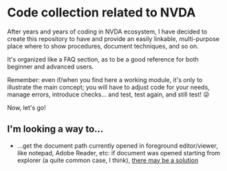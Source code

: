 # Code collection related to NVDA

After years and years of coding in NVDA ecosystem, I have decided to create this repository to have and provide an easily linkable, multi-purpose place where to show procedures, document techniques, and so on.

It's organized like a FAQ section, as to be a good reference for both beginner and advanced users.

Remember: even if/when you find here a working module, it's only to illustrate the main concept; you will have to adjust code for your needs, manage errors, introduce checks... and test, test again, and still test! 😜

Now, let's go!

## I'm looking a way to...

* ...get the document path currently opened in foreground editor/viewer, like notepad, Adobe Reader, etc: if document was opened starting from explorer (a quite common case, I think), [there may be a solution](/scratchpad/globalPlugins/getOpenFilePath.py?raw=true)

